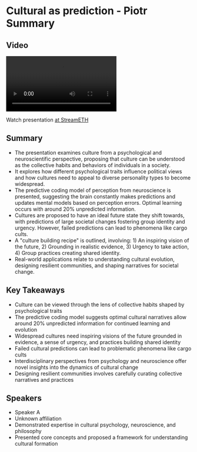 # Cultural as prediction - Piotr Summary

## Video
<video controls>
<source src="https://vod-cdn.lp-playback.studio/raw/jxf4iblf6wlsyor6526t4tcmtmqa/catalyst-vod-com/hls/6fccc799507jd39d/index.m3u8" type="application/x-mpegURL">
  Your browser does not support the video tag.
</video>

Watch presentation [at StreamETH](https://streameth.org/edge_city/watch?session=671233a301738fdb11155b17)

## Summary
- The presentation examines culture from a psychological and neuroscientific perspective, proposing that culture can be understood as the collective habits and behaviors of individuals in a society.
- It explores how different psychological traits influence political views and how cultures need to appeal to diverse personality types to become widespread.
- The predictive coding model of perception from neuroscience is presented, suggesting the brain constantly makes predictions and updates mental models based on perception errors. Optimal learning occurs with around 20% unpredicted information.
- Cultures are proposed to have an ideal future state they shift towards, with predictions of large societal changes fostering group identity and urgency. However, failed predictions can lead to phenomena like cargo cults.
- A "culture building recipe" is outlined, involving: 1) An inspiring vision of the future, 2) Grounding in realistic evidence, 3) Urgency to take action, 4) Group practices creating shared identity.
- Real-world applications relate to understanding cultural evolution, designing resilient communities, and shaping narratives for societal change.

## Key Takeaways
- Culture can be viewed through the lens of collective habits shaped by psychological traits
- The predictive coding model suggests optimal cultural narratives allow around 20% unpredicted information for continued learning and evolution
- Widespread cultures need inspiring visions of the future grounded in evidence, a sense of urgency, and practices building shared identity
- Failed cultural predictions can lead to problematic phenomena like cargo cults
- Interdisciplinary perspectives from psychology and neuroscience offer novel insights into the dynamics of cultural change
- Designing resilient communities involves carefully curating collective narratives and practices

## Speakers
- Speaker A
- Unknown affiliation
- Demonstrated expertise in cultural psychology, neuroscience, and philosophy
- Presented core concepts and proposed a framework for understanding cultural formation

